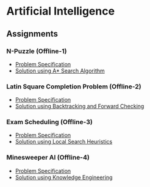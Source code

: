 # Artificial Intelligence 

## Assignments
### N-Puzzle (Offline-1)
- [Problem Specification](https://github.com/fardinanam/CSE318-AI-Sessional/blob/master/Offline%201%20(N-Puzzle)/Offline%20Heuristic%20Search.pdf)
- [Solution using A* Search Algorithm](https://github.com/fardinanam/CSE318-AI-Sessional/tree/master/Offline%201%20(N-Puzzle)/n-Puzzle) 

### Latin Square Completion Problem (Offline-2)
- [Problem Specification](https://github.com/fardinanam/CSE318-AI-Sessional/blob/master/Offline%202%20(Latin%20Square%20Completion%20Problem)/offline-2-CSP.pdf)
- [Solution using Backtracking and Forward Checking](https://github.com/fardinanam/CSE318-AI-Sessional/tree/master/Offline%202%20(Latin%20Square%20Completion%20Problem)/Latin%20Square%20Completion%20Problem%20Solver/src)

### Exam Scheduling (Offline-3)
- [Problem Specification](https://github.com/fardinanam/CSE318-AI-Sessional/blob/master/Offline%203%20(Exam%20Scheduling)/offline-3-on-local-search.pdf)
- [Solution using Local Search Heuristics](https://github.com/fardinanam/CSE318-AI-Sessional/tree/master/Offline%203%20(Exam%20Scheduling)/Exam%20Scheduling)

### Minesweeper AI (Offline-4)
- [Problem Specification](Offline%204%20(Minesweeper)/Specifications/Minesweeper.pdf)
- [Solution using Knowledge Engineering](Offline%204%20(Minesweeper)/minesweeper)
